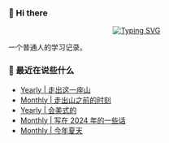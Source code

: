 ### 👋 Hi there
<div align="center">

[![Typing SVG](https://readme-typing-svg.herokuapp.com?lines=Stay+hungry%2C+Stay+foolish.;%E6%84%BF%E4%BA%BA%E4%B8%8E%E4%BA%BA%E9%83%BD%E8%83%BD%E5%A4%9F%E7%9C%9F%E8%AF%9A%E6%B2%9F%E9%80%9A%E3%80%82)](https://git.io/typing-svg)

</div>
一个普通人的学习记录。

### 📝 最近在说些什么
<!-- BLOG-POST-LIST:START -->
- [Yearly | 走出这一座山](https://shixiaocaia.fun/posts/438c89e6/)
- [Monthly | 走出山之前的时刻](https://shixiaocaia.fun/posts/ef594bd9/)
- [Yearly | 会美式的](https://shixiaocaia.fun/posts/8bfc4349/)
- [Monthly | 写在 2024 年的一些话](https://shixiaocaia.fun/posts/b0576fda/)
- [Monthly | 今年夏天](https://shixiaocaia.fun/posts/fc291701/)
<!-- BLOG-POST-LIST:END -->
